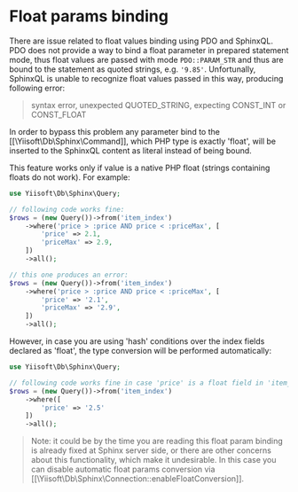 Float params binding
====================

There are issue related to float values binding using PDO and SphinxQL.
PDO does not provide a way to bind a float parameter in prepared statement mode, thus float values are passed
with mode `PDO::PARAM_STR` and thus are bound to the statement as quoted strings, e.g. `'9.85'`.
Unfortunally, SphinxQL is unable to recognize float values passed in this way, producing following error:

> syntax error, unexpected QUOTED_STRING, expecting CONST_INT or CONST_FLOAT

In order to bypass this problem any parameter bind to the [[\Yiisoft\Db\Sphinx\Command]], which PHP type is exactly 'float',
will be inserted to the SphinxQL content as literal instead of being bound.

This feature works only if value is a native PHP float (strings containing floats do not work).
For example:

```php
use Yiisoft\Db\Sphinx\Query;

// following code works fine:
$rows = (new Query())->from('item_index')
    ->where('price > :price AND price < :priceMax', [
        'price' => 2.1,
        'priceMax' => 2.9,
    ])
    ->all();

// this one produces an error:
$rows = (new Query())->from('item_index')
    ->where('price > :price AND price < :priceMax', [
        'price' => '2.1',
        'priceMax' => '2.9',
    ])
    ->all();
```

However, in case you are using 'hash' conditions over the index fields declared as 'float', the type conversion will be
performed automatically:

```php
use Yiisoft\Db\Sphinx\Query;

// following code works fine in case 'price' is a float field in 'item_index':
$rows = (new Query())->from('item_index')
    ->where([
        'price' => '2.5'
    ])
    ->all();
```

> Note: it could be by the time you are reading this float param binding is already fixed at Sphinx server side, or there
  are other concerns about this functionality, which make it undesirable. In this case you can disable automatic
  float params conversion via [[\Yiisoft\Db\Sphinx\Connection::enableFloatConversion]].

